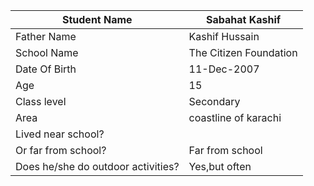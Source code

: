 

|Student Name|Sabahat Kashif|
|-|-|
|Father Name|Kashif Hussain|
|School Name|The Citizen Foundation|
|Date Of Birth|11-Dec-2007|
|Age|15|
|Class level| Secondary|
|Area|coastline of karachi|
|Lived near school?
Or far from school?|Far from school|
|Does he/she do outdoor activities?|Yes,but often|

